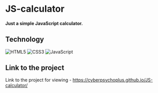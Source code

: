 # JS-calculator

#### Just a simple JavaScript calculator.

## Technology

![HTML5](https://img.shields.io/badge/-HTML5-e34f26?logo=html5&logoColor=white)
![CSS3](https://img.shields.io/badge/-CSS3-1572b6?logo=css3&logoColor=white)
![JavaScript](https://img.shields.io/badge/-JavaScript-f7df1e?logo=javaScript&logoColor=black)

## Link to the project

Link to the project for viewing - https://cyberpsychoplus.github.io/JS-calculator/
